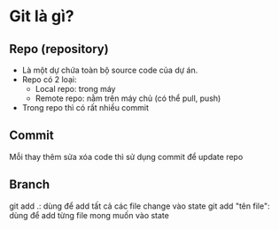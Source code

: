 # Git là gì?

## Repo (repository)
- Là một dự chứa toàn bộ source code của dự án.
- Repo có 2 loại:
  + Local repo: trong máy
  + Remote repo: nằm trên máy chủ (có thể pull, push)
- Trong repo thì có rất nhiều commit

## Commit
Mỗi thay thêm sửa xóa code thì sử dụng commit để update repo

## Branch 
git add .: dùng để add tất cả các file change vào state
git add "tên file": dùng để add từng file mong muốn vào state